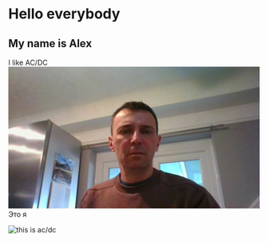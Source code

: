# Hello everybody
## My name is Alex
 I like AC/DC
 ![Это я](WIN_20230213_15_36_36_Pro.jpg)
 Это я

 ![this is ac/dc](https://www.google.com/url?sa=i&url=https%3A%2F%2Fwww.sonymusic.co.uk%2Fartist%2Facdc%2F&psig=AOvVaw1n4OtaphuCQV33cfak5v0m&ust=1676397374004000&source=images&cd=vfe&ved=0CBAQjRxqFwoTCJjN4YGJk_0CFQAAAAAdAAAAABAE)
 